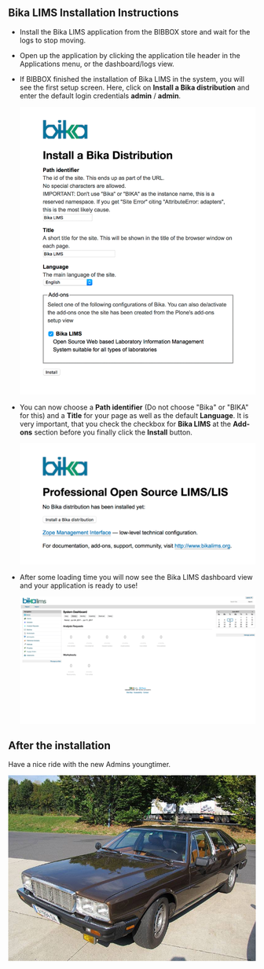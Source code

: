 ## Bika LIMS Installation Instructions 

* Install the Bika LIMS application from the BIBBOX store and wait for the logs to stop moving.

* Open up the application by clicking the application tile header in the Applications menu, or the dashboard/logs view.

* If BIBBOX finished the installation of Bika LIMS in the system, you will see the first setup screen. Here, click on **Install a Bika distribution** and enter the default login credentials **admin** / **admin**.

    ![1](install-screen-01.jpg)
    
* You can now choose a **Path identifier** (Do not choose "Bika" or "BIKA" for this) and a **Title** for your page as well as the default **Language**. It is very important, that you check the checkbox for **Bika LIMS** at the **Add-ons** section before you finally click the **Install** button.

    ![2](install-screen-02.jpg)
    
* After some loading time you will now see the Bika LIMS dashboard view and your application is ready to use!

    ![3](install-screen-03.jpg)


## After the installation

Have a nice ride with the new Admins youngtimer.

![FINAL](install-screen-final.jpg)
